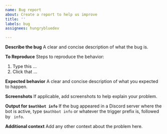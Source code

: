 ```yaml
---
name: Bug report
about: Create a report to help us improve
title: ''
labels: bug
assignees: hungrybluedev

---
```


**Describe the bug**
A clear and concise description of what the bug is.

**To Reproduce**
Steps to reproduce the behavior:
1. Type this ...
2. Click that ...

**Expected behavior**
A clear and concise description of what you expected to happen.

**Screenshots**
If applicable, add screenshots to help explain your problem.

**Output for `$mathbot info`**
If the bug appeared in a Discord server where the bot is active, type `$mathbot info` or whatever the trigger prefix is, followed by ` info`.

**Additional context**
Add any other context about the problem here.
